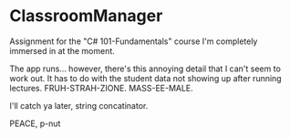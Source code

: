 # ClassroomManager

Assignment for the "C# 101-Fundamentals" course I'm completely immersed in
at the moment. 

The app runs... however, there's this annoying detail that I can't seem to
work out. It has to do with the student data not showing up after 
running lectures. FRUH-STRAH-ZIONE. MASS-EE-MALE.

I'll catch ya later, string concatinator.


PEACE,
p-nut
